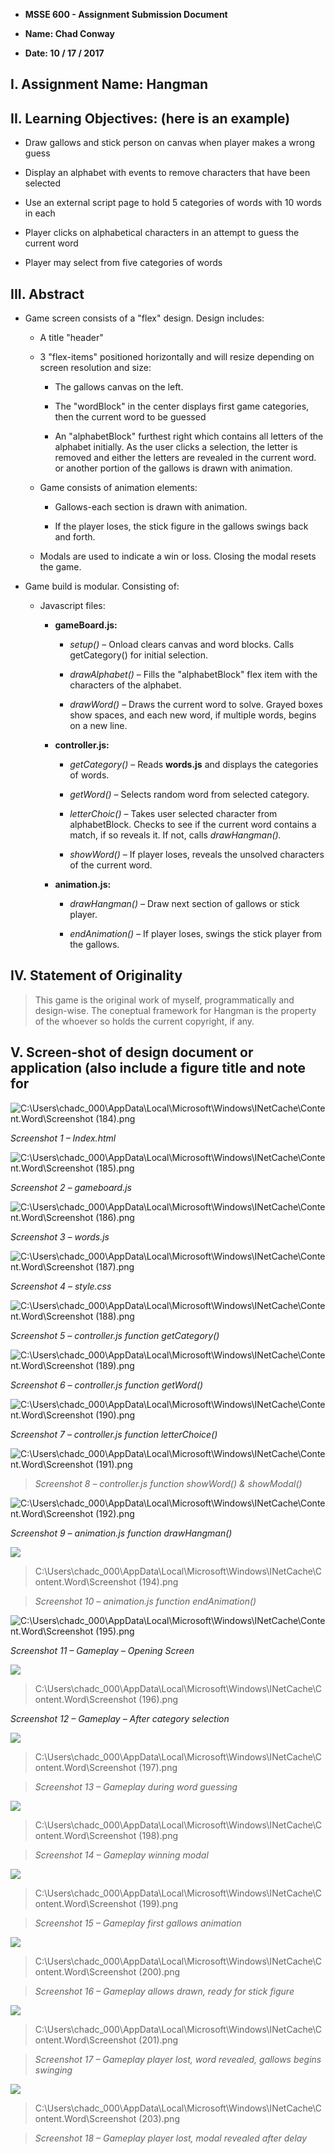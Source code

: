 * **MSSE 600 - Assignment Submission Document**

* **Name: Chad Conway**

* **Date: 10 / 17 / 2017**

**I. Assignment Name: Hangman**
-------------------------------
**II. Learning Objectives: (here is an example)**
-------------------------------------------------

-   Draw gallows and stick person on canvas when player makes a wrong guess

-   Display an alphabet with events to remove characters that have been selected

-   Use an external script page to hold 5 categories of words with 10 words in
    each

-   Player clicks on alphabetical characters in an attempt to guess the current
    word

-   Player may select from five categories of words

**III. Abstract** 
-----------------
-   Game screen consists of a "flex" design. Design includes:

    -   A title "header"

    -   3 "flex-items" positioned horizontally and will resize depending on
        screen resolution and size:

        -   The gallows canvas on the left.

        -   The "wordBlock" in the center displays first game categories, then
            the current word to be guessed

        -   An "alphabetBlock" furthest right which contains all letters of the
            alphabet initially. As the user clicks a selection, the letter is
            removed and either the letters are revealed in the current word. or
            another portion of the gallows is drawn with animation.

    -   Game consists of animation elements:

        -   Gallows-each section is drawn with animation.

        -   If the player loses, the stick figure in the gallows swings back and
            forth.

    -   Modals are used to indicate a win or loss. Closing the modal resets the
        game.

-   Game build is modular. Consisting of:

    -   Javascript files:

        -   **gameBoard.js:**

            -   *setup()* – Onload clears canvas and word blocks. Calls
                getCategory() for initial selection.

            -   *drawAlphabet()* – Fills the "alphabetBlock" flex item with the
                characters of the alphabet.

            -   *drawWord()* – Draws the current word to solve. Grayed boxes
                show spaces, and each new word, if multiple words, begins on a
                new line.

        -   **controller.js:**

            -   *getCategory()* – Reads **words.js** and displays the categories
                of words.

            -   *getWord() –* Selects random word from selected category.

            -   *letterChoic() –* Takes user selected character from
                alphabetBlock. Checks to see if the current word contains a
                match, if so reveals it. If not, calls *drawHangman().*

            -   *showWord()* – If player loses, reveals the unsolved characters
                of the current word.

        -   **animation.js:**

            -   *drawHangman() –* Draw next section of gallows or stick player.

            -   *endAnimation() –* If player loses, swings the stick player from
                the gallows.

**IV. Statement of Originality**
--------------------------------

>   This game is the original work of myself, programmatically and design-wise.
>   The coneptual framework for Hangman is the property of the whoever so holds
>   the current copyright, if any.

**V. Screen-shot of design document or application (also include a figure title and note for** 
-----------------------------------------------------------------------------------------------

![C:\\Users\\chadc_000\\AppData\\Local\\Microsoft\\Windows\\INetCache\\Content.Word\\Screenshot (184).png](media/1baefd48e2805580c409d4a52f8e4fb8.png)

*Screenshot 1 – Index.html*

![C:\\Users\\chadc_000\\AppData\\Local\\Microsoft\\Windows\\INetCache\\Content.Word\\Screenshot (185).png](media/2de959dcf48124376ee90e6d40ff9eb2.png)

*Screenshot 2 – gameboard.js*

![C:\\Users\\chadc_000\\AppData\\Local\\Microsoft\\Windows\\INetCache\\Content.Word\\Screenshot (186).png](media/1aaba1c9edd5b58d0e7ccf4fa6ba3b8a.png)

*Screenshot 3 – words.js*

![C:\\Users\\chadc_000\\AppData\\Local\\Microsoft\\Windows\\INetCache\\Content.Word\\Screenshot (187).png](media/f06854e99201de7be56f6ed47b2235d5.png)

*Screenshot 4 – style.css*

![C:\\Users\\chadc_000\\AppData\\Local\\Microsoft\\Windows\\INetCache\\Content.Word\\Screenshot (188).png](media/498442298430e465f629657b3446c5c1.png)

*Screenshot 5 – controller.js function getCategory()*

![C:\\Users\\chadc_000\\AppData\\Local\\Microsoft\\Windows\\INetCache\\Content.Word\\Screenshot (189).png](media/beec3eed37f453b75cc7603ce50efd79.png)

*Screenshot 6 – controller.js function getWord()*

![C:\\Users\\chadc_000\\AppData\\Local\\Microsoft\\Windows\\INetCache\\Content.Word\\Screenshot (190).png](media/e1819bccbee4160fb1baa543d30f7556.png)

*Screenshot 7 – controller.js function letterChoice()*

![C:\\Users\\chadc_000\\AppData\\Local\\Microsoft\\Windows\\INetCache\\Content.Word\\Screenshot (191).png](media/7b1f360055d298c7755f935fa63a9489.png)

>   *Screenshot 8 – controller.js function showWord() & showModal()*

![C:\\Users\\chadc_000\\AppData\\Local\\Microsoft\\Windows\\INetCache\\Content.Word\\Screenshot (192).png](media/793fe70c618f74f480706dea4a502a9c.png)

*Screenshot 9 – animation.js function drawHangman()*

![](media/b2fa929ca0817d607a7ea11c3903c1da.png)

>   C:\\Users\\chadc_000\\AppData\\Local\\Microsoft\\Windows\\INetCache\\Content.Word\\Screenshot
>   (194).png

>   *Screenshot 10 – animation.js function endAnimation()*

![C:\\Users\\chadc_000\\AppData\\Local\\Microsoft\\Windows\\INetCache\\Content.Word\\Screenshot (195).png](media/113a1daa0e6f0a37e6e5ae87159c19ed.png)

*Screenshot 11 – Gameplay – Opening Screen*

![](media/0403433a552d2b7d65329065c01284c3.png)

>   C:\\Users\\chadc_000\\AppData\\Local\\Microsoft\\Windows\\INetCache\\Content.Word\\Screenshot
>   (196).png

*Screenshot 12 – Gameplay – After category selection*

![](media/be2ef2217a024175fb583c81c65ea9c7.png)

>   C:\\Users\\chadc_000\\AppData\\Local\\Microsoft\\Windows\\INetCache\\Content.Word\\Screenshot
>   (197).png

>   *Screenshot 13 – Gameplay during word guessing*

![](media/30454a1afb58a88be8ca7a7a785d248f.png)

>   C:\\Users\\chadc_000\\AppData\\Local\\Microsoft\\Windows\\INetCache\\Content.Word\\Screenshot
>   (198).png

>   *Screenshot 14 – Gameplay winning modal*

![](media/d715fe7c6194de37c62d01eb9373361d.png)

>   C:\\Users\\chadc_000\\AppData\\Local\\Microsoft\\Windows\\INetCache\\Content.Word\\Screenshot
>   (199).png

>   *Screenshot 15 – Gameplay first gallows animation*

![](media/cfb631f70c6b8a21074d0f872edae63c.png)

>   C:\\Users\\chadc_000\\AppData\\Local\\Microsoft\\Windows\\INetCache\\Content.Word\\Screenshot
>   (200).png

>   *Screenshot 16 – Gameplay allows drawn, ready for stick figure*

![](media/2e6200a64738c604dea8adc6ece7fce3.png)

>   C:\\Users\\chadc_000\\AppData\\Local\\Microsoft\\Windows\\INetCache\\Content.Word\\Screenshot
>   (201).png

>   *Screenshot 17 – Gameplay player lost, word revealed, gallows begins
>   swinging*

![](media/9c79e25fc41fc98ad9a2fd5969b26237.png)

>   C:\\Users\\chadc_000\\AppData\\Local\\Microsoft\\Windows\\INetCache\\Content.Word\\Screenshot
>   (203).png

>   *Screenshot 18 – Gameplay player lost, modal revealed after delay*
